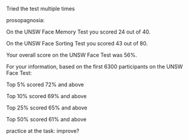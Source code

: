 
Tried the test multiple times

prosopagnosia:


On the UNSW Face Memory Test you scored 24 out of 40.

On the UNSW Face Sorting Test you scored 43 out of 80.

Your overall score on the UNSW Face Test was 56%.


For your information, based on the first 6300 participants on the UNSW Face Test:

Top 5% scored 72% and above

Top 10% scored 69% and above

Top 25% scored 65% and above

Top 50% scored 61% and above


practice at the task: improve?